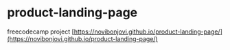 # product-landing-page
freecodecamp project
[https://novibonjovi.github.io/product-landing-page/](https://novibonjovi.github.io/product-landing-page/)
